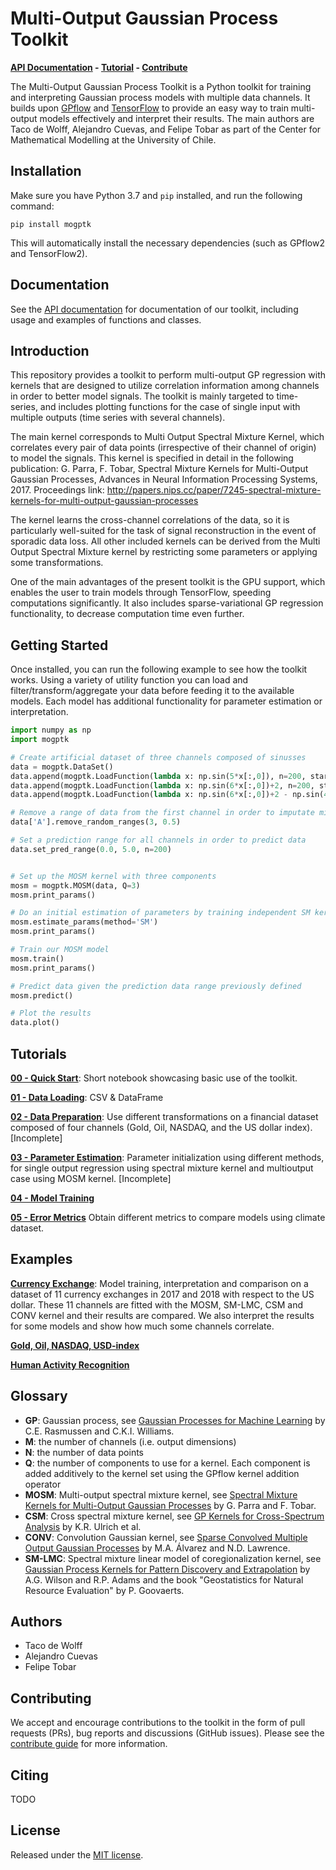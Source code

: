 # Multi-Output Gaussian Process Toolkit

**[API Documentation](https://games-uchile.github.io/MultiOutputGP-Toolkit/) - [Tutorial](https://github.com/GAMES-UChile/MultiOutputGP-Toolkit/blob/master/TUTORIAL.md) - [Contribute](https://github.com/GAMES-UChile/MultiOutputGP-Toolkit/blob/master/CONTRIBUTE.md)**

The Multi-Output Gaussian Process Toolkit is a Python toolkit for training and interpreting Gaussian process models with multiple data channels. It builds upon [GPflow](https://www.gpflow.org/) and [TensorFlow](https://www.tensorflow.org/) to provide an easy way to train multi-output models effectively and interpret their results. The main authors are Taco de Wolff, Alejandro Cuevas, and Felipe Tobar as part of the Center for Mathematical Modelling at the University of Chile.

## Installation
Make sure you have Python 3.7 and `pip` installed, and run the following command:

```
pip install mogptk
```

This will automatically install the necessary dependencies (such as GPflow2 and TensorFlow2).

## Documentation
See the [API documentation](https://games-uchile.github.io/MultiOutputGP-Toolkit/) for documentation of our toolkit, including usage and examples of functions and classes.

## Introduction
This repository provides a toolkit to perform multi-output GP regression with kernels that are designed to utilize correlation information among channels in order to better model signals. The toolkit is mainly targeted to time-series, and includes plotting functions for the case of single input with multiple outputs (time series with several channels).

The main kernel corresponds to Multi Output Spectral Mixture Kernel, which correlates every pair of data points (irrespective of their channel of origin) to model the signals. This kernel is specified in detail in the following publication: G. Parra, F. Tobar, Spectral Mixture Kernels for Multi-Output Gaussian Processes, Advances in Neural Information Processing Systems, 2017. Proceedings link: http://papers.nips.cc/paper/7245-spectral-mixture-kernels-for-multi-output-gaussian-processes

The kernel learns the cross-channel correlations of the data, so it is particularly well-suited for the task of signal reconstruction in the event of sporadic data loss. All other included kernels can be derived from the Multi Output Spectral Mixture kernel by restricting some parameters or applying some transformations.

One of the main advantages of the present toolkit is the GPU support, which enables the user to train models through TensorFlow, speeding computations significantly. It also includes sparse-variational GP regression functionality, to decrease computation time even further.

## Getting Started
Once installed, you can run the following example to see how the toolkit works. Using a variety of utility function you can load and filter/transform/aggregate your data before feeding it to the available models. Each model has additional functionality for parameter estimation or interpretation.

```python
import numpy as np
import mogptk

# Create artificial dataset of three channels composed of sinusses
data = mogptk.DataSet()
data.append(mogptk.LoadFunction(lambda x: np.sin(5*x[:,0]), n=200, start=0.0, end=4.0, name='A'))
data.append(mogptk.LoadFunction(lambda x: np.sin(6*x[:,0])+2, n=200, start=0.0, end=4.0, var=0.03, name='B'))
data.append(mogptk.LoadFunction(lambda x: np.sin(6*x[:,0])+2 - np.sin(4*x[:,0]), n=20, start=0.0, end=4.0, var=0.03, name='C'))

# Remove a range of data from the first channel in order to imputate missing data
data['A'].remove_random_ranges(3, 0.5)

# Set a prediction range for all channels in order to predict data
data.set_pred_range(0.0, 5.0, n=200)


# Set up the MOSM kernel with three components
mosm = mogptk.MOSM(data, Q=3)
mosm.print_params()

# Do an initial estimation of parameters by training independent SM kernels for each channel
mosm.estimate_params(method='SM')
mosm.print_params()

# Train our MOSM model
mosm.train()
mosm.print_params()

# Predict data given the prediction data range previously defined
mosm.predict()

# Plot the results
data.plot()
```

## Tutorials

**[00 - Quick Start](https://github.com/GAMES-UChile/MultiOutputGP-Toolkit/blob/master/examples/00_Quick_Start.ipynb)**: Short notebook showcasing basic use of the toolkit.

**[01 - Data Loading](https://github.com/GAMES-UChile/MultiOutputGP-Toolkit/blob/master/examples/01_Data_Loading.ipynb)**: CSV & DataFrame

**[02 - Data Preparation](https://github.com/GAMES-UChile/MultiOutputGP-Toolkit/blob/master/examples/02_Data_Preparation.ipynb)**: Use different transformations on a financial dataset composed of four channels (Gold, Oil, NASDAQ, and the US dollar index). [Incomplete]

**[03 - Parameter Estimation](https://github.com/GAMES-UChile/MultiOutputGP-Toolkit/blob/master/examples/03_Parameter_Estimation.ipynb)**: Parameter initialization using different methods, for single output regression using spectral mixture kernel and multioutput case using MOSM kernel. [Incomplete]

**[04 - Model Training](https://github.com/GAMES-UChile/MultiOutputGP-Toolkit/blob/master/examples/04_Model_Training.ipynb)**

**[05 - Error Metrics](https://github.com/GAMES-UChile/MultiOutputGP-Toolkit/blob/master/examples/05_Error_Metrics.ipynb)** Obtain different metrics to compare models using climate dataset.

## Examples

**[Currency Exchange](https://github.com/GAMES-UChile/MultiOutputGP-Toolkit/blob/master/examples/currency_exchange_experiment.ipynb)**: Model training, interpretation and comparison on a dataset of 11 currency exchanges in 2017 and 2018 with respect to the US dollar. These 11 channels are fitted with the MOSM, SM-LMC, CSM and CONV kernel and their results are compared. We also interpret the results for some models and show how much some channels correlate.

**[Gold, Oil, NASDAQ, USD-index](https://github.com/GAMES-UChile/MultiOutputGP-Toolkit/blob/master/examples/example_GONU.ipynb)**

**[Human Activity Recognition](https://github.com/GAMES-UChile/MultiOutputGP-Toolkit/blob/master/examples/example_HAR.ipynb)**

## Glossary
- **GP**: Gaussian process, see [Gaussian Processes for Machine Learning](http://www.gaussianprocess.org/gpml/) by C.E. Rasmussen and C.K.I. Williams.
- **M**: the number of channels (i.e. output dimensions)
- **N**: the number of data points
- **Q**: the number of components to use for a kernel. Each component is added additively to the kernel set using the GPflow kernel addition operator
- **MOSM**: Multi-output spectral mixture kernel, see [Spectral Mixture Kernels for Multi-Output Gaussian Processes](https://arxiv.org/abs/1709.01298) by G. Parra and F. Tobar.
- **CSM**: Cross spectral mixture kernel, see [GP Kernels for Cross-Spectrum Analysis](https://papers.nips.cc/paper/5966-gp-kernels-for-cross-spectrum-analysis) by K.R. Ulrich et al.
- **CONV**: Convolution Gaussian kernel, see [Sparse Convolved Multiple Output Gaussian Processes](https://arxiv.org/abs/0911.5107) by M.A. Álvarez and N.D. Lawrence.
- **SM-LMC**: Spectral mixture linear model of coregionalization kernel, see [Gaussian Process Kernels for Pattern Discovery and Extrapolation](https://arxiv.org/abs/1302.4245) by A.G. Wilson and R.P. Adams and the book "Geostatistics for Natural Resource Evaluation" by P. Goovaerts.

## Authors
- Taco de Wolff
- Alejandro Cuevas
- Felipe Tobar

## Contributing
We accept and encourage contributions to the toolkit in the form of pull requests (PRs), bug reports and discussions (GitHub issues). Please see the [contribute guide](https://github.com/GAMES-UChile/MultiOutputGP-Toolkit/blob/master/CONTRIBUTE.md) for more information.

## Citing
TODO

## License
Released under the [MIT license](LICENSE).
